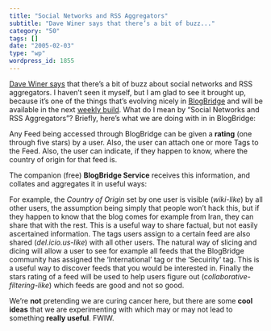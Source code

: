 ```yaml
---
title: "Social Networks and RSS Aggregators"
subtitle: "Dave Winer says that there’s a bit of buzz..."
category: "50"
tags: []
date: "2005-02-03"
type: "wp"
wordpress_id: 1855
---
```

[Dave Winer says](http://archive.scripting.com/2005/02/02#When:8:05:26PM) that there’s a bit of buzz about social networks and RSS aggregators. I haven’t seen it myself, but I am glad to see it brought up, because it’s one of the things that’s evolving nicely in [BlogBridge](http://www.blogbridge.com) and will be available in the next [weekly build](http://www.blogbridge.com/install/weekly/blogridge.jnlp).
What do I mean by “Social Networks and RSS Aggregators”? Briefly, here’s what we are doing with in in BlogBridge:

Any Feed being accessed through BlogBridge can be given a **rating** (one through five stars) by a user. 
Also, the user can attach one or more Tags to the Feed. 
Also, the user can indicate, if they happen to know, where the country of origin for that feed is.

The companion (free) **BlogBridge Service** receives this information, and collates and aggregates it in useful ways:

For example, the *Country of Origin* set by one user is visible (*wiki-like*) by all other users, the assumption being simply that people won’t hack this, but if they happen to know that the blog comes for example from Iran, they can share that with the rest. This is a useful way to share factual, but not easily ascertained information.
The tags users assign to a certain feed are also shared (*del.icio.us-like*) with all other users. The natural way of slicing and dicing will allow a user to see for example all feeds that the BlogBridge community has assigned the ‘International’ tag or the ‘Secuirity’ tag. This is a useful way to discover feeds that you would be interested in.
Finally the stars rating of a feed will be used to help users figure out (c*ollaborative-filtering-like*) which feeds are good and not so good.

We’re **not** pretending we are curing cancer here, but there are some **cool ideas** that we are experimenting with which may or may not lead to something **really useful**. FWIW.